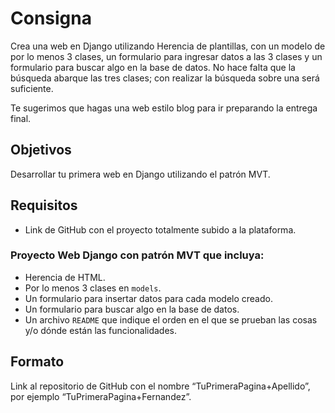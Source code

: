 # Consigna

Crea una web en Django utilizando Herencia de plantillas, con un modelo de por lo menos 3 clases, un formulario para ingresar datos a las 3 clases y un formulario para buscar algo en la base de datos. No hace falta que la búsqueda abarque las tres clases; con realizar la búsqueda sobre una será suficiente.

Te sugerimos que hagas una web estilo blog para ir preparando la entrega final.

## Objetivos

Desarrollar tu primera web en Django utilizando el patrón MVT.

## Requisitos

- Link de GitHub con el proyecto totalmente subido a la plataforma.

### Proyecto Web Django con patrón MVT que incluya:

- Herencia de HTML.
- Por lo menos 3 clases en `models`.
- Un formulario para insertar datos para cada modelo creado.
- Un formulario para buscar algo en la base de datos.
- Un archivo `README` que indique el orden en el que se prueban las cosas y/o dónde están las funcionalidades.

## Formato

Link al repositorio de GitHub con el nombre “TuPrimeraPagina+Apellido”, por ejemplo “TuPrimeraPagina+Fernandez”.